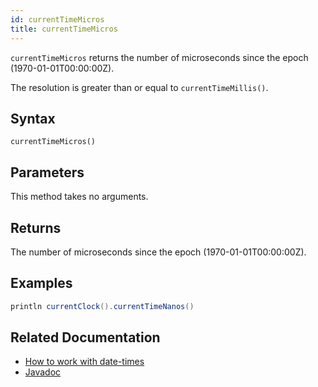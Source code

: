 ```yaml
---
id: currentTimeMicros
title: currentTimeMicros
---
```


`currentTimeMicros` returns the number of microseconds since the epoch (1970-01-01T00:00:00Z).

The resolution is greater than or equal to `currentTimeMillis()`.

## Syntax

```
currentTimeMicros()
```

## Parameters

This method takes no arguments.

## Returns

The number of microseconds since the epoch (1970-01-01T00:00:00Z).

## Examples

```groovy order=null
println currentClock().currentTimeNanos()
```

## Related Documentation

- [How to work with date-times](../../../how-to-guides/work-with-date-time.md)
- [Javadoc](<https://deephaven.io/core/javadoc/io/deephaven/base/clock/Clock.html#currentTimeMicros()>)
